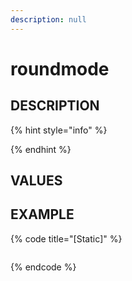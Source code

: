 ```yaml
---
description: null
---
```


# roundmode

## DESCRIPTION

{% hint style="info" %}

{% endhint %}

## VALUES

## EXAMPLE

{% code title="\[Static\]" %}
```markup

```
{% endcode %}

